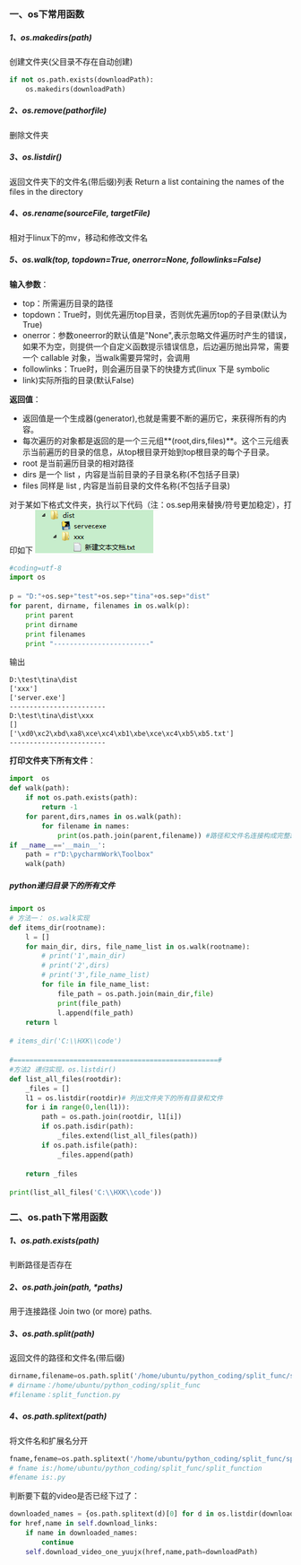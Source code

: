 ### 一、os下常用函数
##### 1、**os.makedirs(path)**
创建文件夹(父目录不存在自动创建)
```python
if not os.path.exists(downloadPath):
    os.makedirs(downloadPath)
```

##### 2、**os.remove(pathorfile)**
删除文件夹

##### 3、**os.listdir()**
返回文件夹下的文件名(带后缀)列表
Return a list containing the names of the files in the directory

##### 4、**os.rename(sourceFile, targetFile)**
相对于linux下的mv，移动和修改文件名

##### 5、**os.walk(top, topdown=True, οnerrοr=None, followlinks=False)**
**输入参数**：

* top：所需遍历目录的路径    
* topdown：True时，则优先遍历top目录，否则优先遍历top的子目录(默认为True)    
* onerror：参数oneerror的默认值是"None",表示忽略文件遍历时产生的错误，如果不为空，则提供一个自定义函数提示错误信息，后边遍历抛出异常，需要一个 callable 对象，当walk需要异常时，会调用    
* followlinks：True时，则会遍历目录下的快捷方式(linux 下是 symbolic    
* link)实际所指的目录(默认False)

**返回值**：

* 返回值是一个生成器(generator),也就是需要不断的遍历它，来获得所有的内容。    
* 每次遍历的对象都是返回的是一个三元组**(root,dirs,files)**。这个三元组表示当前遍历的目录的信息，从top根目录开始到top根目录的每个子目录。    
* root 是当前遍历目录的相对路径    
* dirs 是一个 list ，内容是当前目录的子目录名称(不包括子目录)    
* files 同样是 list , 内容是当前目录的文件名称(不包括子目录)

对于某如下格式文件夹，执行以下代码（注：os.sep用来替换/符号更加稳定），打印如下
![](assets/markdown-img-paste-2019092222500959.png)
```python
#coding=utf-8
import os
 
p = "D:"+os.sep+"test"+os.sep+"tina"+os.sep+"dist"
for parent, dirname, filenames in os.walk(p):
    print parent
    print dirname
    print filenames
    print "------------------------"
```
输出
```
D:\test\tina\dist
['xxx']
['server.exe']
------------------------
D:\test\tina\dist\xxx
[]
['\xd0\xc2\xbd\xa8\xce\xc4\xb1\xbe\xce\xc4\xb5\xb5.txt']
------------------------
```

**打印文件夹下所有文件**：
```python
import  os
def walk(path):
    if not os.path.exists(path):
        return -1
    for parent,dirs,names in os.walk(path):
        for filename in names:
            print(os.path.join(parent,filename)) #路径和文件名连接构成完整路径
if __name__=='__main__':
    path = r"D:\pycharmWork\Toolbox"
    walk(path)
```

##### python递归目录下的所有文件
```python
import os
# 方法一： os.walk实现
def items_dir(rootname):
    l = []
    for main_dir, dirs, file_name_list in os.walk(rootname):
        # print('1',main_dir)
        # print('2',dirs)
        # print('3',file_name_list)
        for file in file_name_list:
            file_path = os.path.join(main_dir,file)
            print(file_path)
            l.append(file_path)
    return l

# items_dir('C:\\HXK\\code')

#===================================================#
#方法2 递归实现，os.listdir()
def list_all_files(rootdir):
    _files = []
    l1 = os.listdir(rootdir)# 列出文件夹下的所有目录和文件
    for i in range(0,len(l1)):
        path = os.path.join(rootdir, l1[i])
        if os.path.isdir(path):
            _files.extend(list_all_files(path))
        if os.path.isfile(path):
            _files.append(path)

    return _files

print(list_all_files('C:\\HXK\\code'))
```

### 二、os.path下常用函数
##### 1、os.path.exists(path)
判断路径是否存在

##### 2、os.path.join(path, *paths)
用于连接路径
Join two (or more) paths.

##### 3、os.path.split(path)
返回文件的路径和文件名(带后缀)
```python
dirname,filename=os.path.split('/home/ubuntu/python_coding/split_func/split_function.py')
# dirname：/home/ubuntu/python_coding/split_func
#filename：split_function.py
```

##### 4、os.path.splitext(path)
将文件名和扩展名分开
```python
fname,fename=os.path.splitext('/home/ubuntu/python_coding/split_func/split_function.py')
# fname is:/home/ubuntu/python_coding/split_func/split_function
#fename is:.py
```

判断要下载的video是否已经下过了：
```python
downloaded_names = {os.path.splitext(d)[0] for d in os.listdir(downloadPath)}
for href,name in self.download_links:
    if name in downloaded_names:
        continue
    self.download_video_one_yuujx(href,name,path=downloadPath)
```
